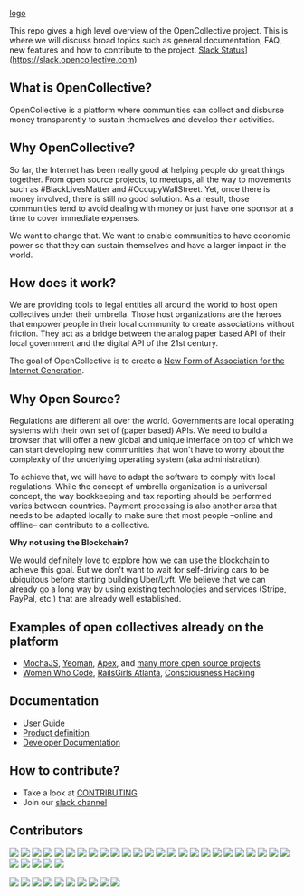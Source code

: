 [logo](https://opencollective.com/public/images/opencollectivelogo.svg)

This repo gives a high level overview of the OpenCollective project. This is where we will discuss broad topics such as general documentation, FAQ, new features and how to contribute to the project.
[Slack Status](https://slack.opencollective.com/badge.svg)](https://slack.opencollective.com)

## What is OpenCollective?

OpenCollective is a platform where communities can collect and disburse money transparently to sustain themselves and develop their activities.

## Why OpenCollective?

So far, the Internet has been really good at helping people do great things together. From open source projects, to meetups, all the way to movements such as #BlackLivesMatter and #OccupyWallStreet. Yet, once there is money involved, there is still no good solution. As a result, those communities tend to avoid dealing with money or just have one sponsor at a time to cover immediate expenses.

We want to change that. We want to enable communities to have economic power so that they can sustain themselves and have a larger impact in the world.

## How does it work?

We are providing tools to legal entities all around the world to host open collectives under their umbrella. Those host organizations are the heroes that empower people in their local community to create associations without friction. They act as a bridge between the analog paper based API of their local government and the digital API of the 21st century.

The goal of OpenCollective is to create a [New Form of Association for the Internet Generation](https://medium.com/open-collective/a-new-form-of-association-for-the-internet-generation-part-1-6d6c4f5dd27f#.fgb60dorq).

## Why Open Source?

Regulations are different all over the world. Governments are local operating systems with their own set of (paper based) APIs. We need to build a browser that will offer a new global and unique interface on top of which we can start developing new communities that won't have to worry about the complexity of the underlying operating system (aka administration).

To achieve that, we will have to adapt the software to comply with local regulations. While the concept of umbrella organization is a universal concept, the way bookkeeping and tax reporting should be performed varies between countries. Payment processing is also another area that needs to be adapted locally to make sure that most people –online and offline– can contribute to a collective.

**Why not using the Blockchain?**

We would definitely love to explore how we can use the blockchain to achieve this goal. But we don't want to wait for self-driving cars to be ubiquitous before starting building Uber/Lyft. We believe that we can already go a long way by using existing technologies and services (Stripe, PayPal, etc.) that are already well established.

## Examples of open collectives already on the platform

- [MochaJS](https://opencollective.com/MochaJS), [Yeoman](https://opencollective.com/yeoman), [Apex](https://opencollective.com/apex), and [many more open source projects](https://docs.google.com/spreadsheets/d/1o-_igyEpPdfYGBRbdQ3WvbFohXWhWiKY7rI5QwxhMK8/edit?ts=571a7863#gid=0)
- [Women Who Code](https://opencollective.com/wwcode), [RailsGirls Atlanta](https://opencollective.com/RailsGirlsAtl), [Consciousness Hacking](https://opencollective.com/ConsciousnessHackingSF)

## Documentation

- [User Guide](https://github.com/OpenCollective/OpenCollective/wiki/User-Guide)
- [Product definition](https://github.com/OpenCollective/OpenCollective/wiki/Product)
- [Developer Documentation](https://github.com/OpenCollective/OpenCollective/wiki/Developer-Documentation)

## How to contribute?
- Take a look at [CONTRIBUTING](https://github.com/OpenCollective/OpenCollective/blob/master/CONTRIBUTING.md)
- Join our [slack channel](http://slack.opencollective.com)

## Contributors

<a href="https://opencollective.com/foundation-collective/backers/0/website"><img src="https://opencollective.com/foundation-collective/backers/0/avatar"></a>
<a href="https://opencollective.com/foundation-collective/backers/1/website"><img src="https://opencollective.com/foundation-collective/backers/1/avatar"></a>
<a href="https://opencollective.com/foundation-collective/backers/2/website"><img src="https://opencollective.com/foundation-collective/backers/2/avatar"></a>
<a href="https://opencollective.com/foundation-collective/backers/3/website"><img src="https://opencollective.com/foundation-collective/backers/3/avatar"></a>
<a href="https://opencollective.com/foundation-collective/backers/4/website"><img src="https://opencollective.com/foundation-collective/backers/4/avatar"></a>
<a href="https://opencollective.com/foundation-collective/backers/5/website"><img src="https://opencollective.com/foundation-collective/backers/5/avatar"></a>
<a href="https://opencollective.com/foundation-collective/backers/6/website"><img src="https://opencollective.com/foundation-collective/backers/6/avatar"></a>
<a href="https://opencollective.com/foundation-collective/backers/7/website"><img src="https://opencollective.com/foundation-collective/backers/7/avatar"></a>
<a href="https://opencollective.com/foundation-collective/backers/8/website"><img src="https://opencollective.com/foundation-collective/backers/8/avatar"></a>
<a href="https://opencollective.com/foundation-collective/backers/9/website"><img src="https://opencollective.com/foundation-collective/backers/9/avatar"></a>
<a href="https://opencollective.com/foundation-collective/backers/10/website"><img src="https://opencollective.com/foundation-collective/backers/10/avatar"></a>
<a href="https://opencollective.com/foundation-collective/backers/11/website"><img src="https://opencollective.com/foundation-collective/backers/11/avatar"></a>
<a href="https://opencollective.com/foundation-collective/backers/12/website"><img src="https://opencollective.com/foundation-collective/backers/12/avatar"></a>
<a href="https://opencollective.com/foundation-collective/backers/13/website"><img src="https://opencollective.com/foundation-collective/backers/13/avatar"></a>
<a href="https://opencollective.com/foundation-collective/backers/14/website"><img src="https://opencollective.com/foundation-collective/backers/14/avatar"></a>
<a href="https://opencollective.com/foundation-collective/backers/15/website"><img src="https://opencollective.com/foundation-collective/backers/15/avatar"></a>
<a href="https://opencollective.com/foundation-collective/backers/16/website"><img src="https://opencollective.com/foundation-collective/backers/16/avatar"></a>
<a href="https://opencollective.com/foundation-collective/backers/17/website"><img src="https://opencollective.com/foundation-collective/backers/17/avatar"></a>
<a href="https://opencollective.com/foundation-collective/backers/18/website"><img src="https://opencollective.com/foundation-collective/backers/18/avatar"></a>
<a href="https://opencollective.com/foundation-collective/backers/19/website"><img src="https://opencollective.com/foundation-collective/backers/19/avatar"></a>
<a href="https://opencollective.com/foundation-collective/backers/20/website"><img src="https://opencollective.com/foundation-collective/backers/20/avatar"></a>
<a href="https://opencollective.com/foundation-collective/backers/21/website"><img src="https://opencollective.com/foundation-collective/backers/21/avatar"></a>
<a href="https://opencollective.com/foundation-collective/backers/22/website"><img src="https://opencollective.com/foundation-collective/backers/22/avatar"></a>
<a href="https://opencollective.com/foundation-collective/backers/23/website"><img src="https://opencollective.com/foundation-collective/backers/23/avatar"></a>
<a href="https://opencollective.com/foundation-collective/backers/24/website"><img src="https://opencollective.com/foundation-collective/backers/24/avatar"></a>
<a href="https://opencollective.com/foundation-collective/backers/25/website"><img src="https://opencollective.com/foundation-collective/backers/25/avatar"></a>
<a href="https://opencollective.com/foundation-collective/backers/26/website"><img src="https://opencollective.com/foundation-collective/backers/26/avatar"></a>
<a href="https://opencollective.com/foundation-collective/backers/27/website"><img src="https://opencollective.com/foundation-collective/backers/27/avatar"></a>
<a href="https://opencollective.com/foundation-collective/backers/28/website"><img src="https://opencollective.com/foundation-collective/backers/28/avatar"></a>
<a href="https://opencollective.com/foundation-collective/backers/29/website"><img src="https://opencollective.com/foundation-collective/backers/29/avatar"></a>


<a href="https://opencollective.com/foundation-collective/sponsors/0/website"><img src="https://opencollective.com/foundation-collective/sponsors/0/avatar"></a>
<a href="https://opencollective.com/foundation-collective/sponsors/1/website"><img src="https://opencollective.com/foundation-collective/sponsors/1/avatar"></a>
<a href="https://opencollective.com/foundation-collective/sponsors/2/website"><img src="https://opencollective.com/foundation-collective/sponsors/2/avatar"></a>
<a href="https://opencollective.com/foundation-collective/sponsors/3/website"><img src="https://opencollective.com/foundation-collective/sponsors/3/avatar"></a>
<a href="https://opencollective.com/foundation-collective/sponsors/4/website"><img src="https://opencollective.com/foundation-collective/sponsors/4/avatar"></a>
<a href="https://opencollective.com/foundation-collective/sponsors/5/website"><img src="https://opencollective.com/foundation-collective/sponsors/5/avatar"></a>
<a href="https://opencollective.com/foundation-collective/sponsors/6/website"><img src="https://opencollective.com/foundation-collective/sponsors/6/avatar"></a>
<a href="https://opencollective.com/foundation-collective/sponsors/7/website"><img src="https://opencollective.com/foundation-collective/sponsors/7/avatar"></a>
<a href="https://opencollective.com/foundation-collective/sponsors/8/website"><img src="https://opencollective.com/foundation-collective/sponsors/8/avatar"></a>
<a href="https://opencollective.com/foundation-collective/sponsors/9/website"><img src="https://opencollective.com/foundation-collective/sponsors/9/avatar"></a>
